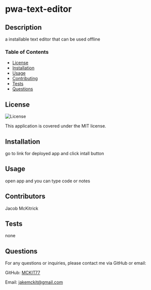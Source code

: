 # pwa-text-editor

## Description
a installable text editor that can be used offline

### Table of Contents
- [License](#license)
- [Installation](#installation)
- [Usage](#usage)
- [Contributing](#contributing)
- [Tests](#tests)
- [Questions](#questions)

## License
![License](https://img.shields.io/badge/License-MIT-brightgreen)

This application is covered under the MIT license.

## Installation
go to link for deployed app and click intall button

## Usage
open app and you can type code or notes

## Contributors
Jacob McKitrick

## Tests

none



## Questions
For any questions or inquiries, please contact me via GitHub or email:

GitHub: [MCKIT77](https://github.com/MCKIT77)

Email: jakemckit@gmail.com
